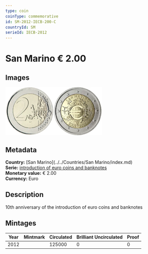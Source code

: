 ```yaml
---
type: coin
coinType: commemorative
id: SM-2012-IECB-200-C
countryId: SM
serieId: IECB-2012
---
```


# San Marino € 2.00

## Images

<img src="../../Images/common-2007-200.webp" height="150" alt="Front image"><img src="Images/SM-2012-200.webp" height="150" alt="Back image">

## Metadata

**Country:** [San Marino](../../Countries/San Marino/index.md)\
**Serie:** [introduction of euro coins and banknotes](index.md)\
**Monetary value:** € 2.00\
**Currency:** Euro

## Description

10th anniversary of the introduction of euro coins and banknotes

## Mintages

| Year | Mintmark | Circulated | Brilliant Uncirculated | Proof |
| ---- | -------- | ---------- | ---------------------- | ----- |
| 2012 |          | 125000     | 0                      | 0     |
